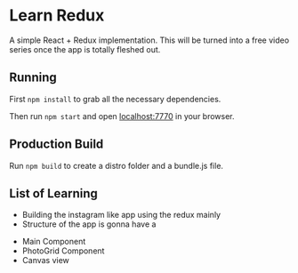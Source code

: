 # Learn Redux

A simple React + Redux implementation. This will be turned into a free video series once the app is totally fleshed out.

## Running

First `npm install` to grab all the necessary dependencies. 

Then run `npm start` and open <localhost:7770> in your browser.

## Production Build

Run `npm build` to create a distro folder and a bundle.js file.

## List of Learning 

* Building the instagram like app using the redux mainly 
* Structure of the app is gonna have a 
 - Main Component 
 - PhotoGrid Component 
 -  Canvas view 